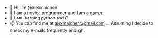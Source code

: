 - 👋 Hi, I’m @alexmaichen
- 👀 I am a novice programmer and I am a gamer.
- 🌱 I am learning python and C
- 📫 You can find me at alexmaichen@gmail.com ... Assuming I decide to check my e-mails frequently enough.

<!---
alexmaichen/alexmaichen is a ✨ special ✨ repository because its `README.md` (this file) appears on your GitHub profile.
You can click the Preview link to take a look at your changes.
--->
